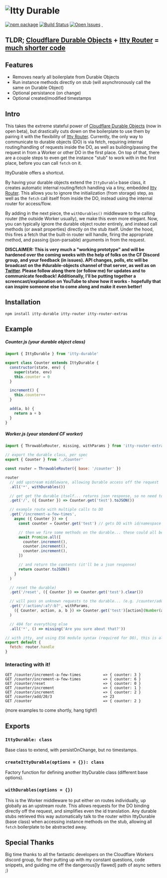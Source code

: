 # ![Itty Durable][logo-image]

[![npm package][npm-image]][npm-url]
[![Build Status][travis-image]][travis-url]
[![Open Issues][issues-image]][issues-url]
<a href="https://github.com/kwhitley/itty-durable" target="\_parent">
  <img alt="" src="https://img.shields.io/github/stars/kwhitley/itty-durable.svg?style=social&label=Star" />
</a>
<a href="https://twitter.com/kevinrwhitley" target="\_parent">
  <img alt="" src="https://img.shields.io/twitter/follow/kevinrwhitley.svg?style=social&label=Follow" />
</a>

## TLDR; [Cloudflare Durable Objects](https://blog.cloudflare.com/introducing-workers-durable-objects/) + [Itty Router](https://www.npmjs.com/package/itty-router) = [much shorter code](#example)

## Features
- Removes nearly all boilerplate from Durable Objects
- Run instance methods directly on stub (will asynchronously call the same on Durable Object)
- Optional persistance (on change)
- Optional created/modified timestamps

## Intro
This takes the extreme stateful power of [Cloudflare Durable Objects](https://blog.cloudflare.com/introducing-workers-durable-objects/) (now in open beta), but drastically cuts down on the boilerplate to use them by pairing it with the flexibility of [Itty Router](https://www.npmjs.com/package/itty-router).  Currently, the only way to communicate to durable objects (DO) is via fetch, requiring internal routing/handling of requests inside the DO, as well as building/passing the request in from a Worker or other DO in the first place.  On top of that, there are a couple steps to even get the instance "stub" to work with in the first place, before you can call `fetch` on it.

IttyDurable offers a shortcut.

By having your durable objects extend the `IttyDurable` base class, it creates automatic internal routing/fetch handling via a tiny, embedded [Itty Router](https://www.npmjs.com/package/itty-router).  This allows you to ignore the initialization (from storage) step, as well as the `fetch` call itself from inside the DO, instead using the internal router for access/flow.

By adding in the next piece, the `withDurables()` middleware to the calling router (the outside Worker usually), we make this even more elegant.  Now, you can typically ignore the durable object router entirely, and instead call methods (or await properties) directly on the stub itself.  Under the hood, this fires a fetch that the built-in router will handle, firing the appropriate method, and passing (json-parsable) arguments in from the request.

**DISCLAIMER: This is very much a "working prototype" and will be hardened over the coming weeks with the help of folks on the CF Discord group, and your feedback (in issues).  API changes, polls, etc will be broadcast on the #durable-objects channel of that server, as well as on [Twitter](https://twitter.com/kevinrwhitley).  Please follow along there (or follow me) for updates and to communicate feedback!  Additionally, I'll be putting together a screencast/explanation on YouTube to show how it works - hopefully that can inspire someone else to come along and make it even better!**

## Installation

```
npm install itty-durable itty-router itty-router-extras
```

## Example
##### Counter.js (your durable object class)
```js
import { IttyDurable } from 'itty-durable'

export class Counter extends IttyDurable {
  constructor(state, env) {
    super(state, env)
    this.counter = 0
  }

  increment() {
    this.counter++
  }

  add(a, b) {
    return a + b
  }
}
```

##### Worker.js (your standard CF worker)
```js
import { ThrowableRouter, missing, withParams } from 'itty-router-extras'

// export the durable class, per spec
export { Counter } from './Counter'

const router = ThrowableRouter({ base: '/counter' })

router
  // add upstream middleware, allowing Durable access off the request
  .all('*', withDurables())

  // get get the durable itself... returns json response, so no need to wrap
  .get('/', ({ Counter }) => Counter.get('test').toJSON())

  // example route with multiple calls to DO
  .get('/increment-a-few-times',
    async ({ Counter }) => {
      const counter = Counter.get('test') // gets DO with id/namespace = 'test'

      // then we fire some methods on the durable... these could all be done separately.
      await Promise.all([
        counter.increment(),
        counter.increment(),
        counter.increment(),
      ])

      // and return the contents (it'll be a json response)
      return counter.toJSON()
    }
  )

  // reset the durable)
  .get('/reset', ({ Counter }) => Counter.get('test').clear())

  // will pass on unknown requests to the durable... (e.g. /counter/add/3/4 => 7)
  .get('/:action/:a?/:b?', withParams,
    ({ Counter, action, a, b }) => Counter.get('test')[action](Number(a), Number(b))
  )

  // 404 for everything else
  .all('*', () => missing('Are you sure about that?'))

// with itty, and using ES6 module syntax (required for DO), this is all you need
export default {
  fetch: router.handle
}
```

### Interacting with it!
```
GET /counter/increment-a-few-times          => { counter: 3 }
GET /counter/increment-a-few-times          => { counter: 6 }
GET /counter/reset                          => { counter: 0 }
GET /counter/increment                      => { counter: 1 }
GET /counter/increment                      => { counter: 2 }
GET /counter/add/20/3                       => 23
GET /counter                                => { counter: 2 }
```
(more examples to come shortly, hang tight!)

## Exports

### `IttyDurable: class`
Base class to extend, with persistOnChange, but no timestamps.

### `createIttyDurable(options = {}): class`
Factory function for defining another IttyDurable class (different base options).

### `withDurables(options = {})`
This is the Worker middleware to put either on routes individually, up globally as an upstream route.  This allows requests for the DO binding directly off the request, and simplifies even the id translation.  Any durable stubs retrieved this way automatically talk to the router within IttyDurable (base class) when accessing instance methods on the stub, allowing all `fetch` boilerplate to be abstracted away.

[twitter-image]:https://img.shields.io/twitter/url?style=social&url=https%3A%2F%2Fwww.npmjs.com%2Fpackage%2Fitty-durable
[logo-image]:https://user-images.githubusercontent.com/865416/114285361-2bd3e180-9a1c-11eb-8386-a2e9f4383d43.png
[gzip-image]:https://img.shields.io/bundlephobia/minzip/itty-durable
[gzip-url]:https://bundlephobia.com/result?p=itty-durable
[issues-image]:https://img.shields.io/github/issues/kwhitley/itty-durable
[issues-url]:https://github.com/kwhitley/itty-durable/issues
[npm-image]:https://img.shields.io/npm/v/itty-durable.svg
[npm-url]:http://npmjs.org/package/itty-durable
[travis-image]:https://travis-ci.org/kwhitley/itty-durable.svg?branch=v0.x
[travis-url]:https://travis-ci.org/kwhitley/itty-durable
[david-image]:https://david-dm.org/kwhitley/itty-durable/status.svg
[david-url]:https://david-dm.org/kwhitley/itty-durable
[coveralls-image]:https://coveralls.io/repos/github/kwhitley/itty-durable/badge.svg?branch=v0.x
[coveralls-url]:https://coveralls.io/github/kwhitley/itty-durable?branch=v0.x

## Special Thanks
Big time thanks to all the fantastic developers on the Cloudflare Workers discord group, for their putting up with my constant questions, code snippets, and guiding me off the dangerous[ly flawed] path of async setters ;)
